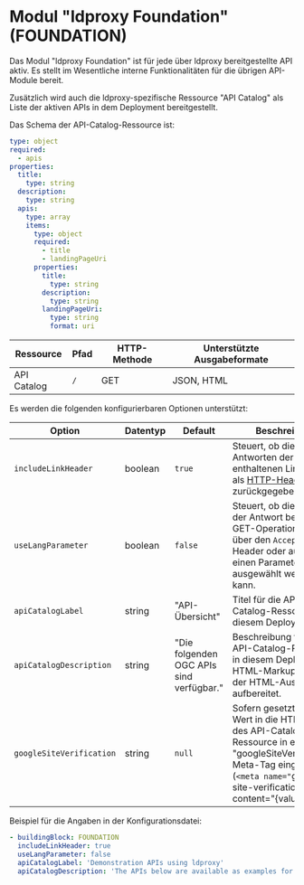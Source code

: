 # Modul "ldproxy Foundation" (FOUNDATION)

Das Modul "ldproxy Foundation" ist für jede über ldproxy bereitgestellte API aktiv. Es stellt im Wesentliche interne Funktionalitäten für die übrigen API-Module bereit.

Zusätzlich wird auch die ldproxy-spezifische Ressource "API Catalog" als Liste der aktiven APIs in dem Deployment bereitgestellt.

Das Schema der API-Catalog-Ressource ist:

```yaml
type: object
required:
  - apis
properties:
  title:
    type: string
  description:
    type: string
  apis:
    type: array
    items:
      type: object
      required:
        - title
        - landingPageUri
      properties:
        title:
          type: string
        description:
          type: string
        landingPageUri:
          type: string
          format: uri
```

|Ressource |Pfad |HTTP-Methode |Unterstützte Ausgabeformate
| --- | --- | --- | ---
|API Catalog |`/` |GET |JSON, HTML

Es werden die folgenden konfigurierbaren Optionen unterstützt:

|Option |Datentyp |Default |Beschreibung
| --- | --- | --- | ---
|`includeLinkHeader` |boolean |`true` |Steuert, ob die in Antworten der API enthaltenen Links auch als [HTTP-Header](http://www.opengis.net/doc/IS/ogcapi-features-1/1.0#_link_headers) zurückgegeben werden.
|`useLangParameter` |boolean |`false` |Steuert, ob die Sprache der Antwort bei allen GET-Operationen nur über den `Accept-Lang`-Header oder auch über einen Parameter `lang` ausgewählt werden kann.
|`apiCatalogLabel` |string |"API-Übersicht" |Titel für die API-Catalog-Ressource in diesem Deployment.
|`apiCatalogDescription` |string |"Die folgenden OGC APIs sind verfügbar." |Beschreibung für die API-Catalog-Ressource in diesem Deployment. HTML-Markup wird bei der HTML-Ausgabe aufbereitet.
|`googleSiteVerification` |string |`null` |Sofern gesetzt, wird der Wert in die HTML-Seite des API-Catalog-Ressource in einem "googleSiteVerification"-Meta-Tag eingebettet (`<meta name="`google-site-verification`" content="{value}">).

Beispiel für die Angaben in der Konfigurationsdatei:

```yaml
- buildingBlock: FOUNDATION
  includeLinkHeader: true
  useLangParameter: false
  apiCatalogLabel: 'Demonstration APIs using ldproxy'
  apiCatalogDescription: 'The APIs below are available as examples for Web APIs that can be set up with <a href="https://github.com/interactive-instruments/ldproxy">ldproxy</a>.'
```
